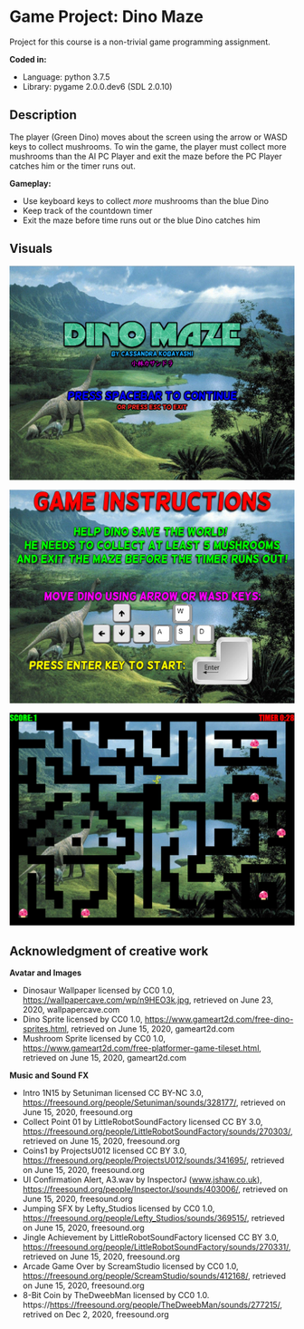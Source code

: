 # Game Project: Dino Maze

Project for this course is a non-trivial game programming assignment.

__Coded in:__

+ Language: python 3.7.5
+ Library: pygame 2.0.0.dev6 (SDL 2.0.10)

## Description

The player (Green Dino) moves about the screen using the arrow or WASD keys to collect mushrooms. To win the game, the player must collect more mushrooms than the AI PC Player and exit the maze before the PC Player catches him or the timer runs out.

__Gameplay:__

+ Use keyboard keys to collect *more* mushrooms than the blue Dino
+ Keep track of the countdown timer
+ Exit the maze before time runs out or the blue Dino catches him

## Visuals

![Title Window](/screenshots/title.png)

![Instructions Window](/screenshots/instructions.png)

![Game Window](/screenshots/gameplay.png)


## Acknowledgment of creative work

__Avatar and Images__

+ Dinosaur Wallpaper licensed by CC0 1.0, https://wallpapercave.com/wp/n9HEO3k.jpg, retrieved on June 23, 2020, wallpapercave.com
+ Dino Sprite licensed by CC0 1.0, https://www.gameart2d.com/free-dino-sprites.html, retrieved on June 15, 2020, gameart2d.com
+ Mushroom Sprite licensed by CC0 1.0, https://www.gameart2d.com/free-platformer-game-tileset.html, retrieved on June 15, 2020, gameart2d.com

__Music and Sound FX__

+ Intro 1N15 by Setuniman licensed CC BY-NC 3.0, https://freesound.org/people/Setuniman/sounds/328177/, retrieved on June 15, 2020, freesound.org
+ Collect Point 01 by LittleRobotSoundFactory licensed CC BY 3.0, https://freesound.org/people/LittleRobotSoundFactory/sounds/270303/, retrieved on June 15, 2020, freesound.org
+ Coins1 by ProjectsU012 licensed CC BY 3.0, https://freesound.org/people/ProjectsU012/sounds/341695/, retrieved on June 15, 2020, freesound.org
+ UI Confirmation Alert, A3.wav by InspectorJ (www.jshaw.co.uk), https://freesound.org/people/InspectorJ/sounds/403006/, retrieved on June 15, 2020, freesound.org
+ Jumping SFX by Lefty_Studios licensed by CC0 1.0, https://freesound.org/people/Lefty_Studios/sounds/369515/, retrieved on June 15, 2020, freesound.org
+ Jingle Achievement by LittleRobotSoundFactory licensed CC BY 3.0, https://freesound.org/people/LittleRobotSoundFactory/sounds/270331/, retrieved on June 15, 2020, freesound.org
+ Arcade Game Over by ScreamStudio licensed by CC0 1.0, https://freesound.org/people/ScreamStudio/sounds/412168/, retrieved on June 15, 2020, freesound.org
+ 8-Bit Coin by TheDweebMan licensed by CC0 1.0. https://https://freesound.org/people/TheDweebMan/sounds/277215/, retrived on Dec 2, 2020, freesound.org